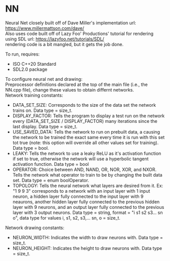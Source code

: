 # NN
Neural Net closely built off of Dave Miller's implementation url: https://www.millermattson.com/dave/ <br>
Also uses code built off of Lazy Foo' Productions' tutorial for rendering using SDL url: https://lazyfoo.net/tutorials/SDL/ <br>
rendering code is a bit mangled, but it gets the job done.

To run, requires: 
- ISO C++20 Standard
- SDL2.0 package

To configure neural net and drawing: <br>
Preprocessor definitions declared at the top of the main file (i.e., the NN.cpp file), change these values to obtain differnt networks. <br>
Network training constants:
- DATA_SET_SIZE: Corresponds to the size of the data set the network trains on. Data type = size_t.
- DISPLAY_FACTOR: Tells the program to display a test run on the network every (DATA_SET_SIZE / DISPLAY_FACTOR) many iterations since the last display. Data type = size_t.
- USE_SAVED_DATA: Tells the network to run on prebuilt data, a causing the network to be trained the exact same every time it is run with this set tot true (note: this option will override all other values set for training). Data type = bool.
- LEAKY: Tells the network to use a leaky ReLU as it's activation function if set to true, otherwise the network will use a hyperbolic tangent activation function. Data type = bool
- OPERATOR: Choice between AND, NAND, OR, NOR, XOR, and NXOR. Tells the network what operator to train to be by changing the built data set. Data type = enum boolOperator.
- TOPOLOGY: Tells the neural network what layers are desired from it. Ex: "1 9 9 3" corresponds to a network with an input layer with 1 input neuron, a hidden layer fully connected to the input layer with 9 neaurons, another hidden layer fully connected to the previous hidden layer with 9 neurons, and an output layer fully connected to the previous layer with 3 output neurons. Data type = string, format = "i s1 s2 s3... sn o", data type for values i, s1, s2, s3,... sn, o = size_t. 

Network drawing constants:
- NEURON_WIDTH: Indicates the width to draw neurons with. Data type = size_t.
- NEURON_HEIGHT: Indicates the height to draw neurons with. Data type = size_t.
